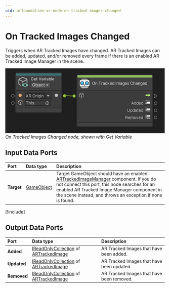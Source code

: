 ```yaml
---
uid: arfoundation-vs-node-on-tracked-images-changed
---
```

# On Tracked Images Changed

Triggers when AR Tracked Images have changed. AR Tracked Images can be added, updated, and/or removed every frame if there is an enabled AR Tracked Image Manager in the scene.

![On Tracked Images Changed](../../images/visual-scripting/vs-on-tracked-images-changed.png)<br/>*On Tracked Images Changed node, shown with Get Variable*

## Input Data Ports

| Port | Data type | Description |
| :--- | :-------- | :---------- |
| **Target** | [GameObject](xref:UnityEngine.GameObject) | Target GameObject should have an enabled [ARTrackedImageManager](xref:arfoundation-image-tracking#ar-tracked-image-manager-component) component. If you do not connect this port, this node searches for an enabled AR Tracked Image Manager component in the scene instead, and throws an exception if none is found. |

[!include[](snippets/get-variable-tip.md)]

## Output Data Ports

| Port | Data type | Description |
| :--- | :-------- | :---------- |
| **Added** | [IReadOnlyCollection](xref:System.Collections.Generic.IReadOnlyCollection`1) of [ARTrackedImage](xref:UnityEngine.XR.ARFoundation.ARTrackedImage) | AR Tracked Images that have been added. |
| **Updated** | [IReadOnlyCollection](xref:System.Collections.Generic.IReadOnlyCollection`1) of [ARTrackedImage](xref:UnityEngine.XR.ARFoundation.ARTrackedImage) | AR Tracked Images that have been updated. |
| **Removed** | [IReadOnlyCollection](xref:System.Collections.Generic.IReadOnlyCollection`1) of [ARTrackedImage](xref:UnityEngine.XR.ARFoundation.ARTrackedImage) | AR Tracked Images that have been removed. |
